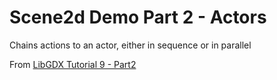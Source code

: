 # Scene2d Demo Part 2 - Actors
Chains actions to an actor, either in sequence or in parallel

From [LibGDX Tutorial 9 - Part2](http://www.gamefromscratch.com/post/2013/12/09/LibGDX-Tutorial-9-Scene2D-Part-2-Actions.aspx)
